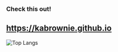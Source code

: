 ### Check this out!
 ## https://kabrownie.github.io

 ![Top Langs](https://github-readme-stats.vercel.app/api/top-langs/?username=kabrownie&layout=compact)

